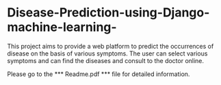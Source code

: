 # Disease-Prediction-using-Django-machine-learning-
This project aims to provide a web platform to predict the occurrences of disease on the basis of various symptoms. The user can select various symptoms and can find the diseases and consult to the doctor online.


Please go to the *** Readme.pdf *** file for detailed information.
